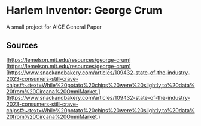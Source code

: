 # Harlem Inventor: George Crum
A small project for AICE General Paper

## Sources
[https://lemelson.mit.edu/resources/george-crum](https://lemelson.mit.edu/resources/george-crum)
[https://www.snackandbakery.com/articles/109432-state-of-the-industry-2023-consumers-still-crave-chips#:~:text=While%20potato%20chips%20were%20slightly,to%20data%20from%20Circana%20OmniMarket.](https://www.snackandbakery.com/articles/109432-state-of-the-industry-2023-consumers-still-crave-chips#:~:text=While%20potato%20chips%20were%20slightly,to%20data%20from%20Circana%20OmniMarket.)